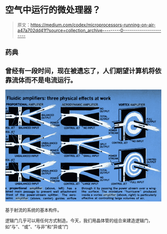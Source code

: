 # 空气中运行的微处理器？

> 原文：<https://medium.com/codex/microprocessors-running-on-air-a47a702dd41f?source=collection_archive---------0----------------------->

## 药典

## 曾经有一段时间，现在被遗忘了，人们期望计算机将依靠流体而不是电流运行。

![](img/7cf475db90d91cb37aa4471631458656.png)

基于射流的系统的基本构件。

逻辑门几乎可以用任何方式制造。今天，我们用晶体管的组合来建造逻辑门，如“与”、“或”、“与非”和“异或”门